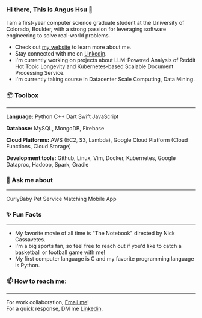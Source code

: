 ### Hi there, This is Angus Hsu 👋

I am a first-year computer science graduate student at the University of Colorado, Boulder, with a strong passion for leveraging software engineering to solve real-world problems.

- Check out [my website](https://angushsu666.github.io/) to learn more about me.
- Stay connected with me on [Linkedin](https://www.linkedin.com/in/angushsu999/).
- I'm currently working on projects about LLM-Powered Analysis of Reddit Hot Topic Longevity and Kubernetes-based Scalable Document Processing Service.
- I'm currently taking course in Datacenter Scale Computing, Data Mining. 

### 📦 Toolbox
----------------------------------------------------------------------------    
**Language:** Python C++ Dart Swift JavaScript     
    
**Database:** MySQL, MongoDB, Firebase
    
**Cloud Platforms:** AWS (EC2, S3, Lambda), Google Cloud Platform (Cloud Functions, Cloud Storage)  
    
**Development tools:** Github, Linux, Vim, Docker, Kubernetes, Google Dataproc, Hadoop, Spark, Gradle 
    

### 💬 Ask me about 
---------------------------------------------------------------------------    
CurlyBaby Pet Service Matching Mobile App 

### ✨ Fun Facts
---------------------------------------------------------------------------- 
- My favorite movie of all time is "The Notebook" directed by Nick Cassavetes.    
- I'm a big sports fan, so feel free to reach out if you'd like to catch a basketball or football game with me!
- My first computer language is C and my favorite programming language is Python.

  
### 📫 How to reach me:
-----------------------    
For work collaboration, [Email me](mailto:ChengYu.Hsu@colorado.edu)!     
For a quick response, DM me [Linkedin](https://www.linkedin.com/in/angushsu999/).     



<!--
**charisliao/charisliao** is a ✨ special ✨ repository because its README.md (this file) appears on your GitHub profile.

Here are some ideas to get you started:

- 🔭 I’m currently working on ...
- 🌱 I’m currently learning ...
- 👯 I’m looking to collaborate on ...
- 🤔 I’m looking for help with ...
- 💬 Ask me about ...
- 📫 How to reach me: ...
- 😄 Pronouns: ...
- ⚡ Fun fact: ...
-->
